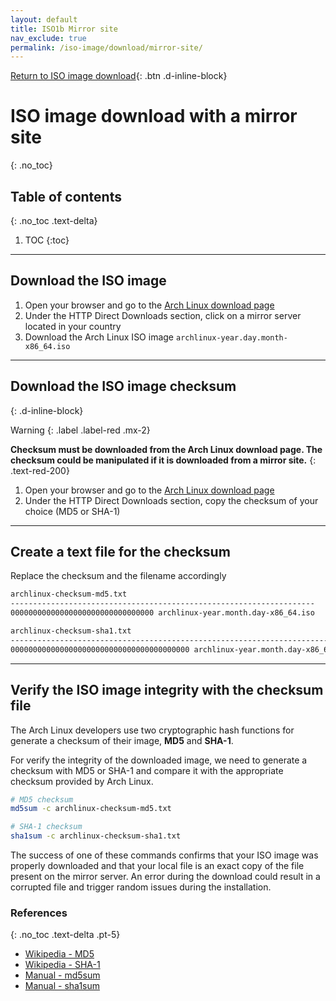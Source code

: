 ```yaml
---
layout: default
title: ISO1b Mirror site
nav_exclude: true
permalink: /iso-image/download/mirror-site/
---
```


[Return to ISO image download](/Andromeda/iso-image/download/){: .btn .d-inline-block}

# ISO image download with a mirror site
{: .no_toc}

## Table of contents
{: .no_toc .text-delta}

1. TOC
{:toc}

---

## Download the ISO image

1. Open your browser and go to the [Arch Linux download page](https://www.archlinux.org/download/)
1. Under the HTTP Direct Downloads section, click on a mirror server located in your country
1. Download the Arch Linux ISO image `archlinux-year.day.month-x86_64.iso`

---

## Download the ISO image checksum
{: .d-inline-block}

Warning
{: .label .label-red .mx-2}

**Checksum must be downloaded from the Arch Linux download page. The checksum could be manipulated if it is downloaded from a mirror site.**
{: .text-red-200}

1. Open your browser and go to the [Arch Linux download page](https://www.archlinux.org/download/)
1. Under the HTTP Direct Downloads section, copy the checksum of your choice (MD5 or SHA-1)

---

## Create a text file for the checksum

Replace the checksum and the filename accordingly

```bash
archlinux-checksum-md5.txt
--------------------------------------------------------------------
00000000000000000000000000000000 archlinux-year.month.day-x86_64.iso

archlinux-checksum-sha1.txt
----------------------------------------------------------------------------
0000000000000000000000000000000000000000 archlinux-year.month.day-x86_64.iso
```

---

## Verify the ISO image integrity with the checksum file

The Arch Linux developers use two cryptographic hash functions for generate a checksum of their image, **MD5** and **SHA-1**.

For verify the integrity of the downloaded image, we need to generate a checksum with MD5 or SHA-1 and compare it with the appropriate checksum provided by Arch Linux.

```bash
# MD5 checksum
md5sum -c archlinux-checksum-md5.txt

# SHA-1 checksum
sha1sum -c archlinux-checksum-sha1.txt
```

The success of one of these commands confirms that your ISO image was properly downloaded and that your local file is an exact copy of the file present on the mirror server. An error during the download could result in a corrupted file and trigger random issues during the installation.

### References
{: .no_toc .text-delta .pt-5}

- [Wikipedia - MD5](https://en.wikipedia.org/wiki/MD5)
- [Wikipedia - SHA-1](https://en.wikipedia.org/wiki/SHA-1)
- [Manual - md5sum](https://jlk.fjfi.cvut.cz/arch/manpages/man/core/coreutils/md5sum.1.en)
- [Manual - sha1sum](https://jlk.fjfi.cvut.cz/arch/manpages/man/core/coreutils/sha1sum.1.en)
